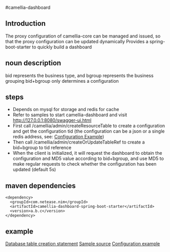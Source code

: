 #camellia-dashboard
## Introduction
The proxy configuration of camellia-core can be managed and issued, so that the proxy configuration can be updated dynamically
Provides a spring-boot-starter to quickly build a dashboard

## noun description
bid represents the business type, and bgroup represents the business grouping
bid+bgroup only determines a configuration

## steps
* Depends on mysql for storage and redis for cache
* Refer to samples to start camellia-dashboard and visit http://127.0.0.1:8080/swagger-ui.html
* First call /camellia/admin/createResourceTable to create a configuration and get the configuration tid (the configuration can be a json or a single redis address, see: [Configuration Example](samples.md))
* Then call /camellia/admin/createOrUpdateTableRef to create a bid+bgroup to tid reference
* When the client is initialized, it will request the dashboard to obtain the configuration and MD5 value according to bid+bgroup, and use MD5 to make regular requests to check whether the configuration has been updated (default 5s)

## maven dependencies
````
<dependency>
  <groupId>com.netease.nim</groupId>
  <artifactId>camellia-dashboard-spring-boot-starter</artifactId>
  <version>a.b.c</version>
</dependency>
````
## example
[Database table creation statement](table.sql)
[Sample source](/camellia-samples/camellia-dashboard-samples)
[Configuration example](samples.md)
